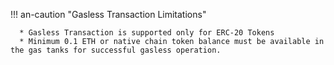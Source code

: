 !!! an-caution "Gasless Transaction Limitations"

      * Gasless Transaction is supported only for ERC-20 Tokens
      * Minimum 0.1 ETH or native chain token balance must be available in the gas tanks for successful gasless operation.